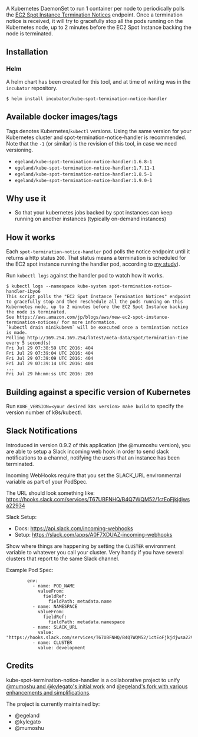 A Kubernetes DaemonSet to run 1 container per node to periodically polls the [EC2 Spot Instance Termination Notices](https://aws.amazon.com/blogs/aws/new-ec2-spot-instance-termination-notices/) endpoint.
Once a termination notice is received, it will try to gracefully stop all the pods running on the Kubernetes node, up to 2 minutes before the EC2 Spot Instance backing the node is terminated.

## Installation

### Helm

A helm chart has been created for this tool, and at time of writing was in the `incubator` repository.

    $ helm install incubator/kube-spot-termination-notice-handler

## Available docker images/tags

Tags denotes Kubernetes/`kubectl` versions.
Using the same version for your Kubernetes cluster and spot-termination-notice-handler is recommended.
Note that the `-1` (or similar) is the revision of this tool, in case we need versioning.

* `egeland/kube-spot-termination-notice-handler:1.6.8-1`
* `egeland/kube-spot-termination-notice-handler:1.7.11-1`
* `egeland/kube-spot-termination-notice-handler:1.8.5-1`
* `egeland/kube-spot-termination-notice-handler:1.9.0-1`

## Why use it

  * So that your kubernetes jobs backed by spot instances can keep running on another instances (typically on-demand instances)

## How it works

Each `spot-termination-notice-handler` pod polls the notice endpoint until it returns a http status `200`.
That status means a termination is scheduled for the EC2 spot instance running the handler pod, according to [my study](https://gist.github.com/mumoshu/f7f55e6e74aaf54f63d263326ca58ba3)).

Run `kubectl logs` against the handler pod to watch how it works.

```
$ kubectl logs --namespace kube-system spot-termination-notice-handler-ibyo6
This script polls the "EC2 Spot Instance Termination Notices" endpoint to gracefully stop and then reschedule all the pods running on this Kubernetes node, up to 2 minutes before the EC2 Spot Instance backing the node is terminated.
See https://aws.amazon.com/jp/blogs/aws/new-ec2-spot-instance-termination-notices/ for more information.
`kubectl drain minikubevm` will be executed once a termination notice is made.
Polling http://169.254.169.254/latest/meta-data/spot/termination-time every 5 second(s)
Fri Jul 29 07:38:59 UTC 2016: 404
Fri Jul 29 07:39:04 UTC 2016: 404
Fri Jul 29 07:39:09 UTC 2016: 404
Fri Jul 29 07:39:14 UTC 2016: 404
...
Fri Jul 29 hh:mm:ss UTC 2016: 200
```

## Building against a specific version of Kubernetes

Run `KUBE_VERSION=<your desired k8s version> make build` to specify the version number of k8s/kubectl.

## Slack Notifications
Introduced in version 0.9.2 of this application (the @mumoshu version), you are able to setup a Slack incoming web hook in order to send slack notifications to a channel, notifying the users that an instance has been terminated.

Incoming WebHooks require that you set the SLACK_URL environmental variable as part of your PodSpec.

The URL should look something like: https://hooks.slack.com/services/T67UBFNHQ/B4Q7WQM52/1ctEoFjkjdjwsa22934

Slack Setup:
* Docs: https://api.slack.com/incoming-webhooks
* Setup: https://slack.com/apps/A0F7XDUAZ-incoming-webhooks


Show where things are happening by setting the `CLUSTER` environment variable to whatever you call your cluster.
Very handy if you have several clusters that report to the same Slack channel.

Example Pod Spec:

```
        env:
          - name: POD_NAME
            valueFrom:
              fieldRef:
                fieldPath: metadata.name
          - name: NAMESPACE
            valueFrom:
              fieldRef:
                fieldPath: metadata.namespace
          - name: SLACK_URL
            value: "https://hooks.slack.com/services/T67UBFNHQ/B4Q7WQM52/1ctEoFjkjdjwsa22934"
          - name: CLUSTER
            value: development
```

## Credits

kube-spot-termination-notice-handler is a collaborative project to unify [@mumoshu and @kylegato's initial work](https://github.com/mumoshu/kube-spot-termination-notice-handler) and [@egeland's fork with various enhancements and simplifications](https://github.com/egeland/kube-spot-termination-notice-handler).

The project is currently maintained by:

- @egeland
- @kylegato
- @mumoshu
